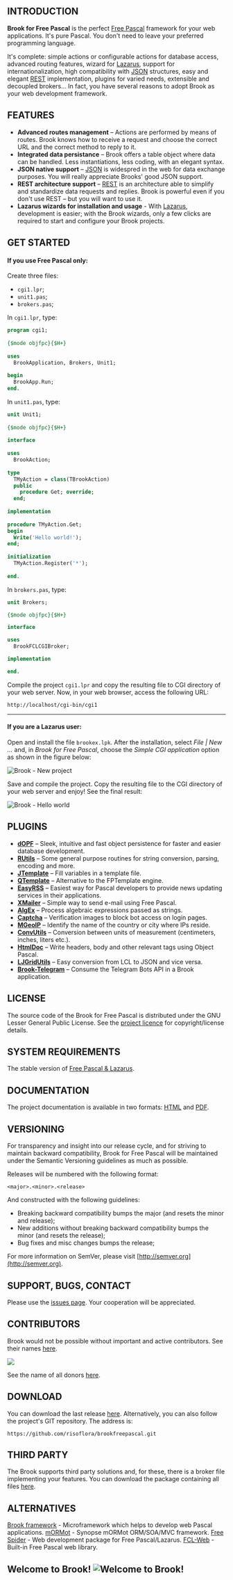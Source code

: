 ## INTRODUCTION

**Brook for Free Pascal** is the perfect [Free Pascal](http://freepascal.org/) framework for your web applications. It's pure Pascal. You don't need to leave your preferred programming language.

It's complete: simple actions or configurable actions for database access, advanced routing features, wizard for [Lazarus](http://lazarus.freepascal.org), support for internationalization, high compatibility with [JSON](http://json.org) structures, easy and elegant [REST](http://en.wikipedia.org/wiki/Representational_state_transfer) implementation, plugins for varied needs, extensible and decoupled brokers... In fact, you have several reasons to adopt Brook as your web development framework.

## FEATURES

* **Advanced routes management** – Actions are performed by means of routes. Brook knows how to receive a request and choose the correct URL and the correct method to reply to it.
* **Integrated data persistance** – Brook offers a table object where data can be handled. Less instantiations, less coding, with an elegant syntax.
* **JSON native support** – [JSON](http://json.org) is widespred in the web for data exchange purposes. You will really appreciate Brooks' good JSON support.
* **REST architecture support** – [REST](http://en.wikipedia.org/wiki/Representational_state_transfer) is an architecture able to simplify and standardize data requests and replies. Brook is powerful even if you don't use REST – but you will want to use it.
* **Lazarus wizards for installation and usage** - With [Lazarus](http://www.lazarus.freepascal.org), development is easier; with the Brook wizards, only a few clicks are required to start and configure your Brook projects.

## GET STARTED

#### If you use Free Pascal only:

Create three files:

* `cgi1.lpr`;
* `unit1.pas`;
* `brokers.pas`;

In `cgi1.lpr`, type:

```pascal
program cgi1;
 
{$mode objfpc}{$H+}
 
uses
  BrookApplication, Brokers, Unit1;
 
begin
  BrookApp.Run;
end.
```

In `unit1.pas`, type:

```pascal
unit Unit1;
 
{$mode objfpc}{$H+}
 
interface
 
uses
  BrookAction;
 
type
  TMyAction = class(TBrookAction)
  public
    procedure Get; override;
  end;
 
implementation
 
procedure TMyAction.Get;
begin
  Write('Hello world!');
end;
 
initialization
  TMyAction.Register('*');
 
end.
```

In `brokers.pas`, type:

```pascal
unit Brokers;

{$mode objfpc}{$H+}

interface

uses
  BrookFCLCGIBroker;

implementation

end. 
```

Compile the project `cgi1.lpr` and copy the resulting file to CGI directory of your web server. Now, in your web browser, access the following URL:

```
http://localhost/cgi-bin/cgi1
```

***

#### If you are a Lazarus user:

Open and install the file `brookex.lpk`. After the installation, select _File | New ..._ and, in _Brook for Free Pascal_, choose the _Simple CGI application_ option as shown in the figure below:

![Brook - New project](https://user-images.githubusercontent.com/1456829/51649575-cd69d800-1f63-11e9-878d-5191b74faf77.png)

Save and compile the project. Copy the resulting file to the CGI directory of your web server and enjoy! See the final result:

![Brook - Hello world](https://user-images.githubusercontent.com/1456829/51649574-cd69d800-1f63-11e9-83ed-111a7cd19d79.png)

## PLUGINS

* **[dOPF](https://github.com/risoflora/brookfreepascal/tree/master/plugins/dopf)** – Sleek, intuitive and fast object persistence for faster and easier database development.
* **[RUtils](https://github.com/risoflora/brookfreepascal/tree/master/plugins/rutils)** – Some general purpose routines for string conversion, parsing, encoding and more.
* **[JTemplate](https://github.com/risoflora/brookfreepascal/tree/master/plugins/jtemplate)** – Fill variables in a template file.
* **[QTemplate](https://github.com/leledumbo/QTemplate)** – Alternative to the FPTemplate engine.
* **[EasyRSS](https://github.com/risoflora/brookfreepascal/tree/master/plugins/easyrss)** – Easiest way for Pascal developers to provide news updating services in their applications.
* **[XMailer](https://github.com/risoflora/brookfreepascal/tree/master/plugins/xmailer)** – Simple way to send e-mail using Free Pascal.
* **[AlgEx](https://github.com/risoflora/brookfreepascal/tree/master/plugins/algex)** – Process algebraic expressions passed as strings.
* **[Captcha](https://github.com/risoflora/brookfreepascal/tree/master/plugins/captcha)** – Verification images to block bot access on login pages.
* **[MGeoIP](https://github.com/risoflora/brookfreepascal/tree/master/plugins/mgeoip)** – Identify the name of the country or city where IPs reside.
* **[ConvUtils](https://github.com/risoflora/brookfreepascal/tree/master/plugins/convutils)** – Conversion between units of measurement (centimeters, inches, liters etc.).
* **[HtmlDoc](https://github.com/risoflora/brookfreepascal/tree/master/plugins/htmldoc)** – Write headers, body and other relevant tags using Object Pascal.
* **[LJGridUtils](https://github.com/risoflora/brookfreepascal/tree/master/plugins/ljgridutils)** – Easy conversion from LCL to JSON and vice versa.
* **[Brook-Telegram](https://github.com/Al-Muhandis/brook-telegram)** – Consume the Telegram Bots API in a Brook application.

## LICENSE

The source code of the Brook for Free Pascal is distributed under the GNU Lesser General Public License. See the [project licence](https://github.com/risoflora/brookfreepascal/blob/master/LICENSE.txt) for copyright/license details.

## SYSTEM REQUIREMENTS

The stable version of [Free Pascal & Lazarus](https://sourceforge.net/projects/lazarus/).

## DOCUMENTATION

The project documentation is available in two formats: [HTML](https://risoflora.github.io/brookfreepascal-docs/index.html) and [PDF](https://risoflora.github.io/brookfreepascal-docs/Brook%20for%20Free%20Pascal.pdf).

## VERSIONING

For transparency and insight into our release cycle, and for striving to maintain backward compatibility, Brook for Free Pascal will be maintained under the Semantic Versioning guidelines as much as possible.

Releases will be numbered with the following format:

`<major>.<minor>.<release>`

And constructed with the following guidelines:

* Breaking backward compatibility bumps the major (and resets the minor and release);
* New additions without breaking backward compatibility bumps the minor (and resets the release);
* Bug fixes and misc changes bumps the release;

For more information on SemVer, please visit [http://semver.org](http://semver.org).

## SUPPORT, BUGS, CONTACT

Please use the [issues page](https://github.com/risoflora/brookfreepascal/issues). Your cooperation will be appreciated.

## CONTRIBUTORS

Brook would not be possible without important and active contributors. See their names [here](https://github.com/risoflora/brookfreepascal/blob/master/CONTRIBUTORS.txt).

<a href="https://www.paypal.com/cgi-bin/webscr?cmd=_donations&business=GE9VT768TLP74&lc=GB&item_name=Brook%20for%20Free%20Pascal&item_number=brookfreepascal&currency_code=USD&bn=PP%2dDonationsBF%3abtn_donateCC_LG%2egif%3aNonHosted">
  <img src="https://www.paypalobjects.com/en_US/GB/i/btn/btn_donateCC_LG.gif">
</a>

See the name of all donors [here](https://github.com/risoflora/brookfreepascal/blob/master/DONORS.txt).

## DOWNLOAD

You can download the last release [here](https://github.com/risoflora/brookfreepascal/releases). Alternatively, you can also follow the project's GIT repository. The address is:

`https://github.com/risoflora/brookfreepascal.git`

## THIRD PARTY

The Brook supports third party solutions and, for these, there is a broker file implementing your features. You can download the package containing all files [here](https://github.com/silvioprog/brookframework/releases/download/v3.0.0/third-party.zip).

## ALTERNATIVES

[Brook framework](https://github.com/risoflora/brookframework) - Microframework which helps to develop web Pascal applications.
[mORMot](https://github.com/synopse/mORMot) - Synopse mORMot ORM/SOA/MVC framework.
[Free Spider](https://github.com/motaz/freespider) - Web development package for Free Pascal/Lazarus.
[FCL-Web](http://wiki.freepascal.org/fcl-web) - Built-in Free Pascal web library.

## Welcome to Brook! ![Welcome to Brook!](http://l.yimg.com/us.yimg.com/i/mesg/emoticons7/113.gif)